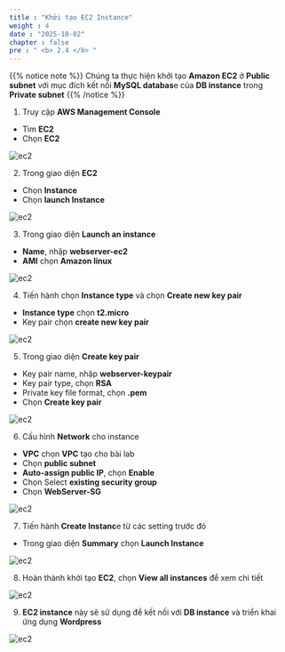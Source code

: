 ```yaml
---
title : "Khởi tạo EC2 Instance"
weight : 4 
date : "2025-10-02"
chapter : false
pre : " <b> 2.4 </b> "
---
```


{{% notice note %}}
Chúng ta thực hiện khởi tạo **Amazon EC2** ở **Public subnet** với mục đích kết nối **MySQL databas**e của **DB instance** trong **Private subnet**
{{% /notice %}}

1. Truy cập **AWS Management Console**
- Tìm **EC2**
- Chọn **EC2**

![ec2](/images/createec2/EC2-setup-0.png?featherlight=false&width=90pc)

2.	Trong giao diện **EC2**
-	Chọn **Instance**
-	Chọn **launch Instance**

![ec2](/images/createec2/EC2-setup-1.png?featherlight=false&width=90pc)

3. Trong giao diện **Launch an instance**
-	**Name**, nhập **webserver-ec2**
-	**AMI** chọn **Amazon linux**

![ec2](/images/createec2/EC2-setup-2.png?featherlight=false&width=90pc)

4. Tiến hành chọn **Instance type** và chọn **Create new key pair**
-	**Instance type** chọn **t2.micro**
-	Key pair chọn **create new key pair**

![ec2](/images/createec2/EC2-setup-3.png?featherlight=false&width=90pc)

5. Trong giao diện **Create key pair**
-	Key pair name, nhập **webserver-keypair**
-	Key pair type, chọn **RSA**
-	Private key file format, chọn **.pem**
-	Chọn **Create key pair**

![ec2](/images/createec2/EC2-setup-4.png?featherlight=false&width=90pc)

6. Cấu hình **Network** cho instance
-	**VPC** chọn **VPC** tạo cho bài lab
-	Chọn **public subnet**
-	**Auto-assign public IP**, chọn **Enable**
-	Chọn Select **existing security group**
-	Chọn **WebServer-SG**

![ec2](/images/createec2/EC2-setup-5.png?featherlight=false&width=90pc)

7. Tiến hành **Create Instanc**e từ các setting trước đó
-	Trong giao diện **Summary** chọn **Launch Instance**

![ec2](/images/createec2/EC2-setup-6.png?featherlight=false&width=90pc)

8.	Hoàn thành khởi tạo **EC2**, chọn **View all instances** để xem chi tiết

![ec2](/images/createec2/EC2-setup-7.png?featherlight=false&width=90pc)

9.	**EC2 instance** này sẽ sử dụng để kết nối với **DB instance** và triển khai ứng dụng **Wordpress**

![ec2](/images/createec2/EC2-setup-8.png?featherlight=false&width=90pc)